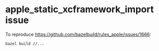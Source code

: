 # apple_static_xcframework_import issue

To reproduce <https://github.com/bazelbuild/rules_apple/issues/1666>:

```sh
bazel build //...
```
